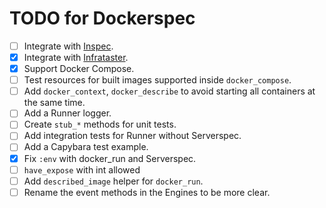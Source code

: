 # TODO for Dockerspec

* [ ] Integrate with [Inspec](https://www.chef.io/inspec/).
* [x] Integrate with [Infrataster](https://github.com/ryotarai/infrataster).
* [x] Support Docker Compose.
* [ ] Test resources for built images supported inside `docker_compose`.
* [ ] Add `docker_context`, `docker_describe` to avoid starting all containers at the same time.
* [ ] Add a Runner logger.
* [ ] Create `stub_*` methods for unit tests.
* [ ] Add integration tests for Runner without Serverspec.
* [ ] Add a Capybara test example.
* [x] Fix `:env` with docker_run and Serverspec.
* [ ] `have_expose` with int allowed
* [ ] Add `described_image` helper for `docker_run`.
* [ ] Rename the event methods in the Engines to be more clear.
